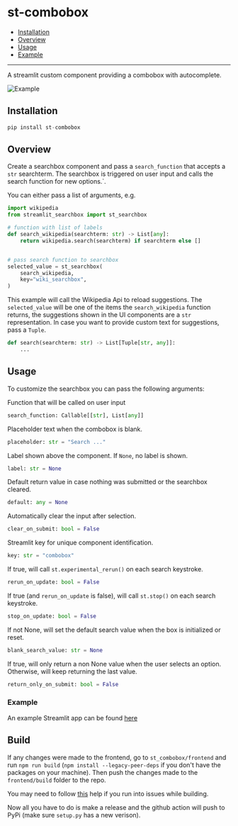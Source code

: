 # st-combobox

- [Installation](#installation)
- [Overview](#overview)
- [Usage](#usage)
- [Example](#example)

---

A streamlit custom component providing a combobox with autocomplete.

![Example](https://raw.githubusercontent.com/hoggatt/st-combobox/main/assets/example.gif)


## Installation

```python
pip install st-combobox
```

## Overview

Create a searchbox component and pass a `search_function` that accepts a `str` searchterm. The searchbox is triggered on user input and calls the search function for new options.`.

You can either pass a list of arguments, e.g.

```python
import wikipedia
from streamlit_searchbox import st_searchbox

# function with list of labels
def search_wikipedia(searchterm: str) -> List[any]:
    return wikipedia.search(searchterm) if searchterm else []


# pass search function to searchbox
selected_value = st_searchbox(
    search_wikipedia,
    key="wiki_searchbox",
)
```

This example will call the Wikipedia Api to reload suggestions. The `selected_value` will be one of the items the `search_wikipedia` function returns, the suggestions shown in the UI components are a `str` representation. In case you want to provide custom text for suggestions, pass a `Tuple`.

```python
def search(searchterm: str) -> List[Tuple[str, any]]:
    ...
```

## Usage

To customize the searchbox you can pass the following arguments:  


Function that will be called on user input
```python
search_function: Callable[[str], List[any]]
```


Placeholder text when the combobox is blank.
```python
placeholder: str = "Search ..."
```


Label shown above the component. If `None`, no label is shown.
```python
label: str = None
```


Default return value in case nothing was submitted or the searchbox cleared.
```python
default: any = None
```


Automatically clear the input after selection.
```python
clear_on_submit: bool = False
```


Streamlit key for unique component identification.
```python
key: str = "combobox"
```


If true, will call `st.experimental_rerun()` on each search keystroke.
```python
rerun_on_update: bool = False
```


If true (and `rerun_on_update` is false), will call `st.stop()` on each search keystroke.
```python
stop_on_update: bool = False
```


If not None, will set the default search value when the box is initialized or reset. 
```python
blank_search_value: str = None
```


If true, will only return a non None value when the user selects an option. Otherwise, will keep returning the last value.
```python
return_only_on_submit: bool = False
```


### Example

An example Streamlit app can be found [here](./example.py)

## Build

If any changes were made to the frontend, go to `st_combobox/frontend` and run `npm run build` (`npm install --legacy-peer-deps` if you don't have the packages on your machine). Then push the changes made to the `frontend/build` folder to the repo. 

You may need to follow [this](https://stackoverflow.com/questions/69692842/error-message-error0308010cdigital-envelope-routinesunsupported) help if you run into issues while building.

Now all you have to do is make a release and the github action will push to PyPi (make sure `setup.py` has a new verison).